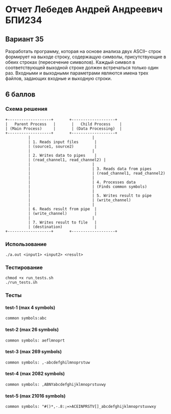 # Отчет Лебедев Андрей Андреевич БПИ234
## Вариант 35
Разработать программу, которая на основе анализа двух ASCII–
строк формирует на выходе строку, содержащую символы, присутствующие в обеих строках (пересечение символов). Каждый
символ в соответствующей выходной строке должен встречаться
только один раз. Входными и выходными параметрами являются
имена трех файлов, задающих входные и выходную строки.
## 6 баллов
### Схема решения
```
+-------------------+       +-------------------+
|   Parent Process   |       |   Child Process    |
| (Main Process)     |       | (Data Processing)  |
+-------------------+       +-------------------+
          |                           |
          | 1. Reads input files       |
          | (source1, source2)         |
          |                           |
          | 2. Writes data to pipes    |
          | (read_channel1, read_channel2) |
          |                           |
          |                           | 3. Reads data from pipes
          |                           | (read_channel1, read_channel2)
          |                           |
          |                           | 4. Processes data
          |                           | (Finds common symbols)
          |                           |
          |                           | 5. Writes result to pipe
          |                           | (write_channel)
          |                           |
          | 6. Reads result from pipe  |
          | (write_channel)            |
          |                           |
          | 7. Writes result to file   |
          | (destination)              |
+-------------------+       +-------------------+
```
### Использование
```
./a.out <input1> <input2> <result>
```
### Тестирование
```
chmod +x run_tests.sh
./run_tests.sh
```
### Тесты
#### test-1 (max 4 symbols)
```
common symbols:abc
```
#### test-2 (max 26 symbols)
```
common symbols: aeflmnoprt
```
#### test-3 (max 269 symbols)
```
common symbols: ,-abcdefghilmnoprstuw
```
#### test-4 (max 2082 symbols)
```
common symbols: ,ABNYabcdefghijklmnoprstuvwy
```
#### test-5 (max 21016 symbols)
```
common symbols: "#()*,-.8:;=>ACEINPRSTV[]_abcdefghijklmnoprstuvwxy
```